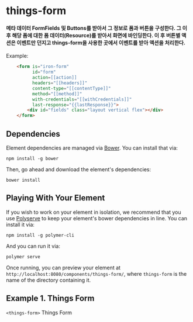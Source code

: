 # things-form

#### 메타 데이터 FormFields 및 Buttons를 받아서 그 정보로 폼과 버튼을 구성한다. 그 이후 해당 폼에 대한 폼 데이터(Resource)를 받아서 화면에 바인딩한다. 이 후 버튼별 액션은 이벤트만 던지고 things-form을 사용한 곳에서 이벤트를 받아 액션을 처리한다.

Example:

```html
    <form is="iron-form"
          id="form"
          action=[[action]]
          headers="[[headers]]"
          content-type="[[contentType]]"
          method="[[method]]"
          with-credentials="[[withCredentials]]"
          last-response="{{lastResponse}}">
        <div id="fields" class="layout vertical flex"></div>
    </form>
```


## Dependencies

Element dependencies are managed via [Bower](http://bower.io/). You can
install that via:

    npm install -g bower

Then, go ahead and download the element's dependencies:

    bower install


## Playing With Your Element

If you wish to work on your element in isolation, we recommend that you use
[Polyserve](https://github.com/PolymerLabs/polyserve) to keep your element's
bower dependencies in line. You can install it via:

    npm install -g polymer-cli

And you can run it via:

    polymer serve

Once running, you can preview your element at
`http://localhost:8080/components/things-form/`, where `things-form` is the name of the directory containing it.


## Example 1. Things Form
`<things-form>` Things Form
